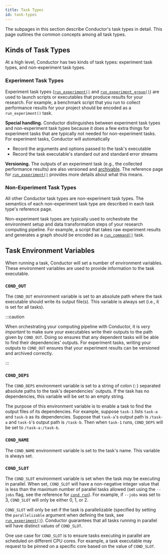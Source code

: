 ```yaml
---
title: Task Types
id: task-types
---
```


The subpages in this section describe Conductor's task types in detail. This
page outlines the common concepts among all task types.

## Kinds of Task Types

At a high level, Conductor has two kinds of task types: experiment task types,
and non-experiment task types.

### Experiment Task Types

Experiment task types ([`run_experiment()`](task-types/run-experiment.md) and
[`run_experiment_group()`](task-types/run-experiment-group.md)) are used to
launch scripts or executables that produce results for your research. For
example, a benchmark script that you run to collect performance results for your
project should be encoded as a `run_experiment()` task.

**Special handling.**
Conductor distinguishes between experiment task types and non-experiment task
types because it does a few extra things for experiment tasks that are typically
not needed for non-experiment tasks. For experiment tasks, Conductor will
automatically

- Record the arguments and options passed to the task's executable
- Record the task executable's standard out and standard error streams

**Versioning.**
The outputs of an experiment task (e.g., the collected performance results) are
also versioned and [archivable](cli/archive.md). The reference page for
[`run_experiment()`](task-types/run-experiment.md) provides more details about
what this means.

### Non-Experiment Task Types

All other Conductor task types are non-experiment task types. The semantics of
each non-experiment task type are described in each task type's reference page.

Non-experiment task types are typically used to orchestrate the environment
setup and data transformation steps of your research computing pipeline. For
example, a script that takes raw experiment results and generates a graph should
be encoded as a [`run_command()`](task-types/run-command.md) task.

## Task Environment Variables

When running a task, Conductor will set a number of environment variables. These
environment variables are used to provide information to the task executable.

### `COND_OUT`

The `COND_OUT` environment variable is set to an absolute path where the task
executable should write its output file(s). This variable is always set (i.e.,
it is set for all tasks).

:::caution

When orchestrating your computing pipeline with Conductor, it is _very
important_ to make sure your executables write their outputs to the path given
by `COND_OUT`. Doing so ensures that any dependent tasks will be able to find
their dependencies' outputs. For experiment tasks, writing your outputs to
`COND_OUT` ensures that your experiment results can be versioned and archived
correctly.

:::

### `COND_DEPS`

The `COND_DEPS` environment variable is set to a string of colon (`:`) separated
absolute paths to the task's dependencies' outputs. If the task has no
dependencies, this variable will be set to an empty string.

The purpose of this environment variable is to enable a task to find the output
files of its dependencies. For example, suppose `task-1` lists `task-a` and
`task-b` as its dependencies. Suppose that `task-a`'s output path is `/task-a`
and `task-b`'s output path is `/task-b`. Then when `task-1` runs, `COND_DEPS`
will be set to `/task-a:/task-b`.

### `COND_NAME`

The `COND_NAME` environment variable is set to the task's name. This variable is
always set.

### `COND_SLOT`

The `COND_SLOT` environment variable is set when the task _may_ be executing in
parallel. When set, `COND_SLOT` will have a non-negative integer value that is
less than the maximum number of parallel tasks allowed (set using the `--jobs`
flag, see the reference for [`cond run`](cli/run.md)). For example, if `--jobs`
was set to 3, `COND_SLOT` will only be either 0, 1, or 2.

`COND_SLOT` will only be set if the task is parallelizable (specified by setting
the `parallelizable` argument when defining the task, see
[`run_experiment()`](task-types/run-experiment.md)). Conductor guarantees that
all tasks running in parallel will have distinct values of `COND_SLOT`.

One use case for `COND_SLOT` is to ensure tasks executing in parallel are
scheduled on different CPU cores. For example, a task executable may request to
be pinned on a specific core based on the value of `COND_SLOT`.
